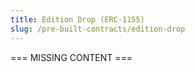 ```yaml
---
title: Edition Drop (ERC-1155)
slug: /pre-built-contracts/edition-drop
---
```


=== MISSING CONTENT ===

